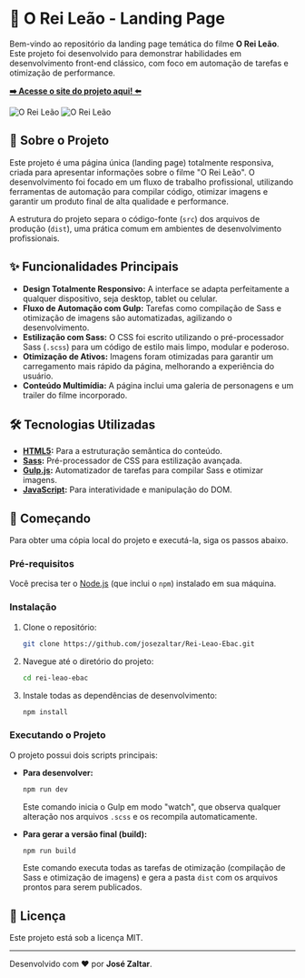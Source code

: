 # 🦁 O Rei Leão - Landing Page

Bem-vindo ao repositório da landing page temática do filme **O Rei Leão**. Este projeto foi desenvolvido para demonstrar habilidades em desenvolvimento front-end clássico, com foco em automação de tarefas e otimização de performance.

**[➡️ Acesse o site do projeto aqui! ⬅️](https://rei-leao-ebac.vercel.app/)**

![O Rei Leão](https://i.imgur.com/cq1Hwmc.png)
![O Rei Leão](https://i.imgur.com/4WUlU7T.png)

## 📖 Sobre o Projeto

Este projeto é uma página única (landing page) totalmente responsiva, criada para apresentar informações sobre o filme "O Rei Leão". O desenvolvimento foi focado em um fluxo de trabalho profissional, utilizando ferramentas de automação para compilar código, otimizar imagens e garantir um produto final de alta qualidade e performance.

A estrutura do projeto separa o código-fonte (`src`) dos arquivos de produção (`dist`), uma prática comum em ambientes de desenvolvimento profissionais.

## ✨ Funcionalidades Principais

* **Design Totalmente Responsivo:** A interface se adapta perfeitamente a qualquer dispositivo, seja desktop, tablet ou celular.
* **Fluxo de Automação com Gulp:** Tarefas como compilação de Sass e otimização de imagens são automatizadas, agilizando o desenvolvimento.
* **Estilização com Sass:** O CSS foi escrito utilizando o pré-processador Sass (`.scss`) para um código de estilo mais limpo, modular e poderoso.
* **Otimização de Ativos:** Imagens foram otimizadas para garantir um carregamento mais rápido da página, melhorando a experiência do usuário.
* **Conteúdo Multimídia:** A página inclui uma galeria de personagens e um trailer do filme incorporado.

## 🛠️ Tecnologias Utilizadas

* **[HTML5](https://developer.mozilla.org/pt-BR/docs/Web/HTML):** Para a estruturação semântica do conteúdo.
* **[Sass](https://sass-lang.com/):** Pré-processador de CSS para estilização avançada.
* **[Gulp.js](https://gulpjs.com/):** Automatizador de tarefas para compilar Sass e otimizar imagens.
* **[JavaScript](https://developer.mozilla.org/pt-BR/docs/Web/JavaScript):** Para interatividade e manipulação do DOM.

## 🚀 Começando

Para obter uma cópia local do projeto e executá-la, siga os passos abaixo.

### Pré-requisitos

Você precisa ter o [Node.js](https://nodejs.org/en/) (que inclui o `npm`) instalado em sua máquina.

### Instalação

1.  Clone o repositório:
    ```sh
    git clone https://github.com/josezaltar/Rei-Leao-Ebac.git
    ```
2.  Navegue até o diretório do projeto:
    ```sh
    cd rei-leao-ebac
    ```
3.  Instale todas as dependências de desenvolvimento:
    ```sh
    npm install
    ```

### Executando o Projeto

O projeto possui dois scripts principais:

* **Para desenvolver:**
    ```sh
    npm run dev
    ```
    Este comando inicia o Gulp em modo "watch", que observa qualquer alteração nos arquivos `.scss` e os recompila automaticamente.

* **Para gerar a versão final (build):**
    ```sh
    npm run build
    ```
    Este comando executa todas as tarefas de otimização (compilação de Sass e otimização de imagens) e gera a pasta `dist` com os arquivos prontos para serem publicados.

## 📄 Licença

Este projeto está sob a licença MIT.

---

Desenvolvido com ❤️ por **José Zaltar**.
